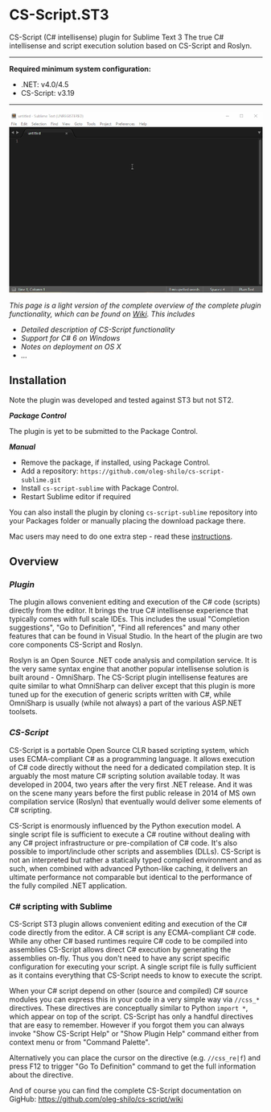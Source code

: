 # CS-Script.ST3

CS-Script (C# intellisense) plugin for Sublime Text 3
The true C# intellisense and script execution solution based on CS-Script and Roslyn. 

*******************************************************

**Required minimum system configuration:**
 * .NET:       v4.0/4.5
 * CS-Script:  v3.19
 
*******************************************************

![](images/cs-s_new.gif)

_This page is a light version of the complete overview of the complete plugin functionality, which can be found on [Wiki](https://github.com/oleg-shilo/cs-script-sublime/wiki). This includes_
 * _Detailed description of CS-Script functionality_
 * _Support for C# 6 on Windows_
 * _Notes on deployment on OS X_
 * _..._

## Installation

Note the plugin was developed and tested against ST3 but not ST2.

*__Package Control__*

The plugin is yet to be submitted to the Package Control. 

*__Manual__*

* Remove the package, if installed, using Package Control.
* Add a repository: `https://github.com/oleg-shilo/cs-script-sublime.git`
* Install `cs-script-sublime` with Package Control. 
* Restart Sublime editor if required

You can also install the plugin by cloning `cs-script-sublime` repository into your Packages folder or manually placing the download package there.

Mac users may need to do one extra step - read these [instructions](https://github.com/oleg-shilo/cs-script-sublime/wiki/Installing-plugin-on-OS-X).

## Overview

### _Plugin_ 
The plugin allows convenient editing and execution of the C# code (scripts) directly from the editor. It brings the true C# intellisense experience that typically comes with full scale IDEs. This includes the usual "Completion suggestions", "Go to Definition", "Find all references" and many other features that can be found in Visual Studio. In the heart of the plugin are two core components CS-Script and Roslyn. 

Roslyn is an Open Source .NET code analysis and compilation service. It is the very same syntax engine that another popular intellisense solution is built around - OmniSharp. The CS-Script plugin intellisense features are quite similar to what OmniSharp can deliver except that this plugin is more tuned up for the execution of generic scripts written with C#, while OmniSharp is usually (while not always) a part of the various ASP.NET toolsets. 

### _CS-Script_ 
CS-Script is a portable Open Source CLR based scripting system, which uses ECMA-compliant C# as a programming language. It allows execution of C# code directly without the need for a dedicated compilation step. It is arguably the most mature C# scripting solution available today. It was developed in 2004, two years after the very first .NET release. And it was on the scene many years before the first public release in 2014 of MS own compilation service (Roslyn) that eventually would deliver some elements of C# scripting. 

CS-Script is enormously influenced by the Python execution model. A single script file is sufficient to execute a C# routine without dealing with any C# project infrastructure or pre-compilation of C# code. It's also possible to import/include other scripts and assemblies (DLLs). CS-Script is not an interpreted but rather a statically typed compiled environment and as such, when combined with advanced Python-like caching, it delivers an ultimate performance not comparable but identical to the performance of the fully compiled .NET application. 

### C# scripting with Sublime
CS-Script ST3 plugin allows convenient editing and execution of the C# code directly from the editor. A C# script is any ECMA-compliant C# code. While any other C# based runtimes require C# code to be compiled into assemblies CS-Script allows direct C# execution by generating the assemblies on-fly. Thus you don't need to have any script specific configuration for executing your script. A single script file is fully sufficient as it contains everything that CS-Script needs to know to execute the script. 

When your C# script depend on other (source and compiled) C# source modules you can express this in your code in a very simple way via `//css_*` directives. These directives are conceptually similar to Python `import *`, which appear on top of the script. CS-Script has only a handful directives that are easy to remember. However if you forgot them you can always invoke "Show CS-Script Help" or "Show Plugin Help" command either from context menu or from "Command Palette".

Alternatively you can place the cursor on the directive (e.g. `//css_re|f`) and press F12 to trigger "Go To Definition" command to get the full information about the directive.   

And of course you can find the complete CS-Script documentation on GigHub: https://github.com/oleg-shilo/cs-script/wiki

